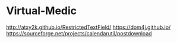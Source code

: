 # Virtual-Medic

http://atxy2k.github.io/RestrictedTextField/
https://dom4j.github.io/
https://sourceforge.net/projects/calendarutil/postdownload
